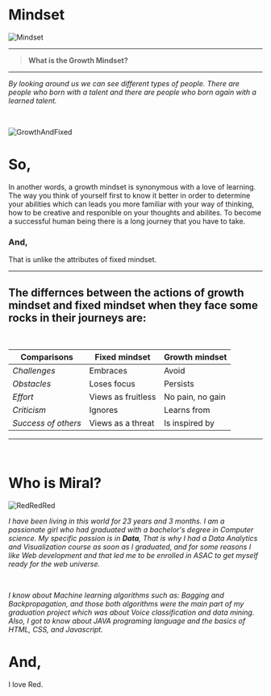 # Mindset
![Mindset](https://assets.entrepreneur.com/content/3x2/2000/1600288418-GettyImages-1185654371.jpg)

***

> **What is the Growth Mindset?** 

***


_By looking around us we can see different types of people. There are people who born with a talent and there are people who born again with a learned talent._


<br>

![GrowthAndFixed](https://qph.fs.quoracdn.net/main-qimg-1ff98ccc2a85b46f0494c1a546af1da1.webp)


# So,
In another words, a growth mindset is synonymous with a love of learning. The way you think of yourself first to know it better in order to determine your abilities which can leads you more familiar with your way of thinking, how to be creative and responible on your thoughts and abilites. To become a successful human being there is a long journey that you have to take.

### And,

That is unlike the attributes of fixed mindset.

***

## The differnces between the actions of growth mindset and fixed mindset when they face some rocks in their journeys are: 
<br>

**Comparisons** | **Fixed mindset** | **Growth mindset**
----------- | -------------- | -------------
*Challenges*  | Embraces       | Avoid                
*Obstacles*    | Loses focus  | Persists
*Effort*    | Views as fruitless | No pain, no gain
*Criticism* | Ignores  | Learns from
*Success of others* | Views as a threat | Is inspired by

***
<br>

# Who is Miral?

![RedRedRed](https://www.aruma.com.au/wp-content/uploads/2016/04/question-unsplash.jpg)

*I have been living in this world for 23 years and 3 months. I am a passionate girl who had graduated with a bachelor's degree in Computer science. My specific passion is in **Data**, That is why I had a Data Analytics and Visualization course as soon as I graduated, and for some reasons I like Web development and that led me to be enrolled in ASAC to get myself ready for the web universe.*

<br>

*I know about Machine learning algorithms such as: Bagging and Backpropagation, and those both algorithms were the main part of my graduation project which was about Voice classification and data mining.*
*Also, I got to know about JAVA programing language and the basics of HTML, CSS, and Javascript.*


# And,

I love Red.

